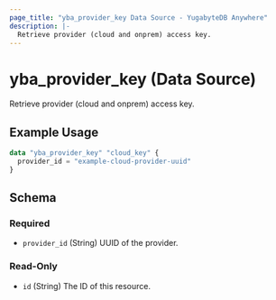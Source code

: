 ```yaml
---
page_title: "yba_provider_key Data Source - YugabyteDB Anywhere"
description: |-
  Retrieve provider (cloud and onprem) access key.
---
```


# yba_provider_key (Data Source)

Retrieve provider (cloud and onprem) access key.

## Example Usage

```terraform
data "yba_provider_key" "cloud_key" {
  provider_id = "example-cloud-provider-uuid"
}
```

<!-- schema generated by tfplugindocs -->
## Schema

### Required

- `provider_id` (String) UUID of the provider.

### Read-Only

- `id` (String) The ID of this resource.


